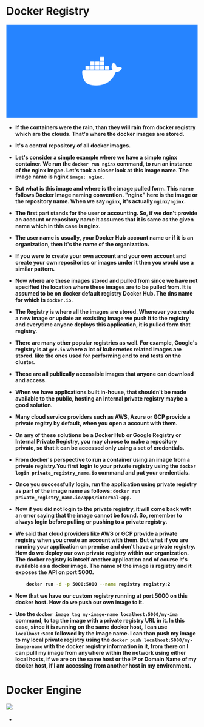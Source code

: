 <p align="justify">
<strong>

# Docker Registry

![](https://github.com/amandewatnitrr/docker-tutorial/blob/master/imgs/Docker1.png)

- If the containers were the rain, than they will rain from docker registry which are the clouds. That's where the docker images are stored.
- It's a central repository of all docker images.
- Let's consider a simple example where we have a simple nginx container. We run the `docker run nginx` command, to run an instance of the nginx imgae. Let's took a closer look at this image name. The image name is nginx `image: nginx`. 
- But what is this image and where is the image pulled form. This name follows Docker Image naming convention. "nginx" here is the image or the repository name. When we say `nginx`, it's actually `nginx/nginx`.
- The first part stands for the user or accounting. So, if we don't provide an account or repository name it assumes that it is same as the given name which in this case is nginx.
- The user name is usually, your Docker Hub account name or if it is an organization, then it's the name of the organization.
- If you were to create your own account and your own account and create your own repositories or images under it then you would use a similar pattern.
- Now where are these images stored and pulled from since we have not specified the location where these images are to be pulled from. It is assumed to be on docker default registry Docker Hub. The dns name for which is `docker.io`.
- The Registry is where all the images are stored. Whenever you create a new image or update an exsisting image we push it to the registry and everytime anyone deploys this application, it is pulled form that registry.
- There are many other popular registries as well. For example, Google's registry is at `gcr.io` where a lot of kubernetes  related images are stored. like the ones used for performing end to end tests on the cluster.
- These are all publically accessible images that anyone can download and access.
- When we have applications built in-house, that shouldn't be made available to the public, hosting an internal private registry maybe a good solution.
- Many cloud service providers such as AWS, Azure or GCP provide a private regitry by default, when you open a account with them.
- On any of these solutions be a Docker Hub or Google Registry or Internal Private Registry, you may choose to make a repository private, so that it can be accessed only using a set of credentials.
- From docker's perspective to run a container using an image from a private registry.You first login to your private registry using the `docker login private_registry_name.io` command and put your credentials.
- Once you successfully login, run the application using private registry as part of the image name as follows: `docker run private_registry_name.io/apps/internal-app`.
- Now if you did not login to the private registry, it will come back with an error saying that the image cannot be found. So, remember to always login before pulling or pushing to a private registry.
- We said that cloud providers like AWS or GCP provide a private registry when you create an account with them. But what if you are running your application on premise and don't have a private registry. How do we deploy our own private registry within our organization. The docker registry is intself another application and of course it's available as a docker image. The name of the image is registry and it exposes the API on port 5000.

    ```bash
        docker run -d -p 5000:5000 --name registry registry:2
    ```

- Now that we have our custom registry running at port 5000 on this docker host. How do we push our own image to it.
- Use the `docker image tag my-image-name localhost:5000/my-ima` command, to tag the image with a private registry URL in it. In this case, since it is running on the same docker host, I can use `localhost:5000` followed by the image name. I can than push my image to my local private registry using the `docker push localhost:5000/my-image-name` with the docker registry information in it, from there on I can pulll my image from anywhere within the network using either local hosts, if we are on the same host or the IP or Domain Name of my docker host, if I am accessing from another host in my environment.

# Docker Engine

![](https://github.com/amandewatnitrr/docker-tutorial/blob/master/imgs/Docker4.png)

- 

</strong>
</p>

